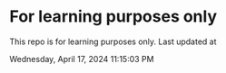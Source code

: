# For learning purposes only
This repo is for learning purposes only.
Last updated at

Wednesday, April 17, 2024 11:15:03 PM

